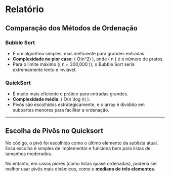 # Relatório

## Comparação dos Métodos de Ordenação

### Bubble Sort
- É um algoritmo simples, mas ineficiente para grandes entradas.
- **Complexidade no pior caso**: \( O(n^2) \), onde \( n \) é o número de pratos.
- Para o limite máximo (\( n = 300,000 \)), o Bubble Sort seria extremamente lento e inviável.

### QuickSort
- É muito mais eficiente e prático para entradas grandes.
- **Complexidade média**: \( O(n \log n) \).
- Pivôs são escolhidos estrategicamente, e o array é dividido em subpartes menores para facilitar a ordenação.

---

## Escolha de Pivôs no Quicksort
No código, o pivô foi escolhido como o último elemento da sublista atual. Essa escolha é simples de implementar e funciona bem para listas de tamanhos moderados. 

No entanto, em casos piores (como listas quase ordenadas), poderia ser melhor usar pivôs mais dinâmicos, como o **mediano de três elementos**.
